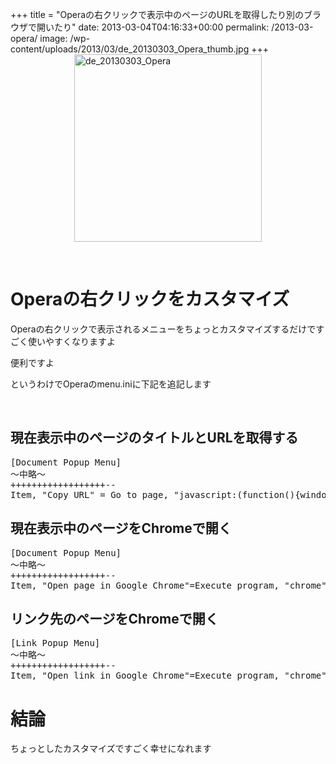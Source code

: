 +++
title = "Operaの右クリックで表示中のページのURLを取得したり別のブラウザで開いたり"
date: 2013-03-04T04:16:33+00:00
permalink: /2013-03-opera/
image: /wp-content/uploads/2013/03/de_20130303_Opera_thumb.jpg
+++
[<img title="de_20130303_Opera" style="border-top: 0px; border-right: 0px; background-image: none; border-bottom: 0px; float: none; padding-top: 0px; padding-left: 0px; margin-left: auto; border-left: 0px; display: block; padding-right: 0px; margin-right: auto" border="0" alt="de_20130303_Opera" src="http://5000164.jp/wp-content/uploads/2013/03/de_20130303_Opera_thumb.jpg" width="300" height="300" />](http://5000164.jp/wp-content/uploads/2013/03/de_20130303_Opera.jpg)

&nbsp;

# Operaの右クリックをカスタマイズ

Operaの右クリックで表示されるメニューをちょっとカスタマイズするだけですごく使いやすくなりますよ

便利ですよ

というわけでOperaのmenu.iniに下記を追記します

&nbsp;

## 現在表示中のページのタイトルとURLを取得する

<pre class="brush: jscript; gutter: false; title: ; notranslate" title="">[Document Popup Menu]
～中略～
++++++++++++++++++--
Item, "Copy URL" = Go to page, "javascript:(function(){window.prompt('', document.title+'\n'+location.href);})();" & Delay, 100 & Cut & Cancel
</pre>

## 現在表示中のページをChromeで開く

<pre class="brush: jscript; gutter: false; title: ; notranslate" title="">[Document Popup Menu]
～中略～
++++++++++++++++++--
Item, "Open page in Google Chrome"=Execute program, "chrome","%u"
</pre>

## リンク先のページをChromeで開く

<pre class="brush: jscript; gutter: false; title: ; notranslate" title="">[Link Popup Menu]
～中略～
++++++++++++++++++--
Item, "Open link in Google Chrome"=Execute program, "chrome","%l"
</pre>

# 結論

ちょっとしたカスタマイズですごく幸せになれます